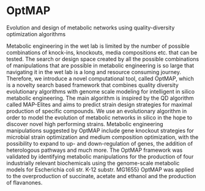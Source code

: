 # OptMAP
 Evolution and design of metabolic networks using quality-diversity optimization algorithms

Metabolic engineering in the wet lab is limited by the number of possible combinations of knock-ins, knockouts, media compositions etc. that can be tested. 
The search or design space created by all the possible combinations of manipulations that are possible in metabolic engineering is so large that navigating it in the wet lab is a long and resource consuming journey. Therefore, we introduce a novel computational tool, called OptMAP, which is a novelty search based framework that combines quality diversity evolutionary algorithms with genome scale modeling for intelligent in silico metabolic engineering.
The main algorithm is inspired by the QD algorithm called MAP-Elites and aims to predict strain design strategies for maximal production of specific compounds.
We use an evolutionary algorithm in order to model the evolution of metabolic networks in silico in the hope to discover novel high performing strains.
Metabolic engineering manipulations suggested by OptMAP include gene knockout strategies for microbial strain optimization and medium composition optimization, with the possibility to expand to up- and down-regulation of genes, the addition of heterologous pathways and much more.
The OptMAP framework was validated by identifying metabolic manipulations for the production of four industrially relevant biochemicals using the genome-scale metabolic models for Escherichia coli str. K-12 substr. MG1655}
OptMAP was applied to the overproduction of succinate, acetate and ethanol and the production of flavanones.
